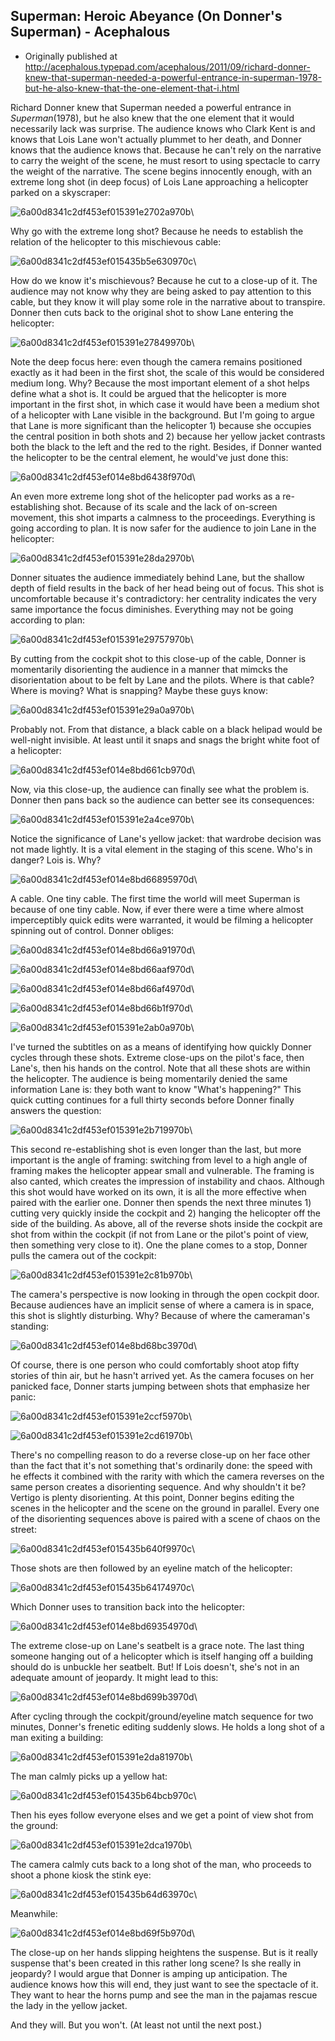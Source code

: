 ## Superman: Heroic Abeyance (On Donner's Superman) - Acephalous

 * Originally published at http://acephalous.typepad.com/acephalous/2011/09/richard-donner-knew-that-superman-needed-a-powerful-entrance-in-superman-1978-but-he-also-knew-that-the-one-element-that-i.html

Richard Donner knew that Superman needed a powerful entrance in *Superman*(1978), but he also knew that the one element that it would necessarily lack was surprise.  The audience knows who Clark Kent is and knows that Lois Lane won't actually plummet to her death, and Donner knows that the audience knows that.  Because he can't rely on the narrative to carry the weight of the scene, he must resort to using spectacle to carry the weight of the narrative.  The scene begins innocently enough, with an extreme long shot (in deep focus) of Lois Lane approaching a helicopter parked on a skyscraper:

![6a00d8341c2df453ef015391e2702a970b](images/film/superman/6a00d8341c2df453ef015391e2702a970b.jpg)\

Why go with the extreme long shot?  Because he needs to establish the relation of the helicopter to this mischievous cable:

![6a00d8341c2df453ef015435b5e630970c](images/film/superman/6a00d8341c2df453ef015435b5e630970c.jpg)\

How do we know it's mischievous?  Because he cut to a close-up of it.  The audience may not know why they are being asked to pay attention to this cable, but they know it will play some role in the narrative about to transpire.  Donner then cuts back to the original shot to show Lane entering the helicopter:

![6a00d8341c2df453ef015391e27849970b](images/film/superman/6a00d8341c2df453ef015391e27849970b.jpg)\

Note the deep focus here: even though the camera remains positioned exactly as it had been in the first shot, the scale of this would be considered medium long.  Why?  Because the most important element of a shot helps define what a shot is.  It could be argued that the helicopter is more important in the first shot, in which case it would have been a medium shot of a helicopter with Lane visible in the background.  But I'm going to argue that Lane is more significant than the helicopter 1) because she occupies the central position in both shots and 2) because her yellow jacket contrasts both the black to the left and the red to the right.  Besides, if Donner wanted the helicopter to be the central element, he would've just done this:

![6a00d8341c2df453ef014e8bd6438f970d](images/film/superman/6a00d8341c2df453ef014e8bd6438f970d.jpg)\

An even more extreme long shot of the helicopter pad works as a re-establishing shot.  Because of its scale and the lack of on-screen movement, this shot imparts a calmness to the proceedings.  Everything is going according to plan.  It is now safer for the audience to join Lane in the helicopter:

![6a00d8341c2df453ef015391e28da2970b](images/film/superman/6a00d8341c2df453ef015391e28da2970b.jpg)\

Donner situates the audience immediately behind Lane, but the shallow depth of field results in the back of her head being out of focus.  This shot is uncomfortable because it's contradictory: her centrality indicates the very same importance the focus diminishes.  Everything may not be going according to plan:

![6a00d8341c2df453ef015391e29757970b](images/film/superman/6a00d8341c2df453ef015391e29757970b.jpg)\

By cutting from the cockpit shot to this close-up of the cable, Donner is momentarily disorienting the audience in a manner that mimcks the disorientation about to be felt by Lane and the pilots.  Where is that cable?  Where is moving?  What is snapping?  Maybe these guys know:

![6a00d8341c2df453ef015391e29a0a970b](images/film/superman/6a00d8341c2df453ef015391e29a0a970b.jpg)\

Probably not.  From that distance, a black cable on a black helipad would be well-night invisible.  At least until it snaps and snags the bright white foot of a helicopter:

![6a00d8341c2df453ef014e8bd661cb970d](images/film/superman/6a00d8341c2df453ef014e8bd661cb970d.jpg)\

Now, via this close-up, the audience can finally see what the problem is.  Donner then pans back so the audience can better see its consequences:

![6a00d8341c2df453ef015391e2a4ce970b](images/film/superman/6a00d8341c2df453ef015391e2a4ce970b.jpg)\

Notice the significance of Lane's yellow jacket: that wardrobe decision was not made lightly.  It is a vital element in the staging of this scene.  Who's in danger?  Lois is.  Why?

![6a00d8341c2df453ef014e8bd66895970d](images/film/superman/6a00d8341c2df453ef014e8bd66895970d.jpg)\

A cable.  One tiny cable.  The first time the world will meet Superman is because of one tiny cable.  Now, if ever there were a time where almost imperceptibly quick edits were warranted, it would be filming a helicopter spinning out of control.  Donner obliges:

![6a00d8341c2df453ef014e8bd66a91970d](images/film/superman/6a00d8341c2df453ef014e8bd66a91970d.jpg)\

![6a00d8341c2df453ef014e8bd66aaf970d](images/film/superman/6a00d8341c2df453ef014e8bd66aaf970d.jpg)\

![6a00d8341c2df453ef014e8bd66af4970d](images/film/superman/6a00d8341c2df453ef014e8bd66af4970d.jpg)\

![6a00d8341c2df453ef014e8bd66b1f970d](images/film/superman/6a00d8341c2df453ef014e8bd66b1f970d.jpg)\

![6a00d8341c2df453ef015391e2ab0a970b](images/film/superman/6a00d8341c2df453ef015391e2ab0a970b.jpg)\

I've turned the subtitles on as a means of identifying how quickly Donner cycles through these shots.  Extreme close-ups on the pilot's face, then Lane's, then his hands on the control.  Note that all these shots are within the helicopter.  The audience is being momentarily denied the same information Lane is: they both want to know "What's happening?"  This quick cutting continues for a full thirty seconds before Donner finally answers the question:

![6a00d8341c2df453ef015391e2b719970b](images/film/superman/6a00d8341c2df453ef015391e2b719970b.jpg)\

This second re-establishing shot is even longer than the last, but more important is the angle of framing: switching from level to a high angle of framing makes the helicopter appear small and vulnerable.  The framing is also canted, which creates the impression of instability and chaos.  Although this shot would have worked on its own, it is all the more effective when paired with the earlier one.  Donner then spends the next three minutes 1) cutting very quickly inside the cockpit and 2) hanging the helicopter off the side of the building.  As above, all of the reverse shots inside the cockpit are shot from within the cockpit (if not from Lane or the pilot's point of view, then something very close to it).  One the plane comes to a stop, Donner pulls the camera out of the cockpit:

![6a00d8341c2df453ef015391e2c81b970b](images/film/superman/6a00d8341c2df453ef015391e2c81b970b.jpg)\

The camera's perspective is now looking in through the open cockpit door.  Because audiences have an implicit sense of where a camera is in space, this shot is slightly disturbing.  Why?  Because of where the cameraman's standing:

![6a00d8341c2df453ef014e8bd68bc3970d](images/film/superman/6a00d8341c2df453ef014e8bd68bc3970d.jpg)\

Of course, there is one person who could comfortably shoot atop fifty stories of thin air, but he hasn't arrived yet.  As the camera focuses on her panicked face, Donner starts jumping between shots that emphasize her panic:

![6a00d8341c2df453ef015391e2ccf5970b](images/film/superman/6a00d8341c2df453ef015391e2ccf5970b.jpg)\

![6a00d8341c2df453ef015391e2cd61970b](images/film/superman/6a00d8341c2df453ef015391e2cd61970b.jpg)\

There's no compelling reason to do a reverse close-up on her face other than the fact that it's not something that's ordinarily done: the speed with he effects it combined with the rarity with which the camera reverses on the same person creates a disorienting sequence.  And why shouldn't it be?  Vertigo is plenty disorienting.  At this point, Donner begins editing the scenes in the helicopter and the scene on the ground in parallel.  Every one of the disorienting sequences above is paired with a scene of chaos on the street:

![6a00d8341c2df453ef015435b640f9970c](images/film/superman/6a00d8341c2df453ef015435b640f9970c.jpg)\

Those shots are then followed by an eyeline match of the helicopter:

![6a00d8341c2df453ef015435b64174970c](images/film/superman/6a00d8341c2df453ef015435b64174970c.jpg)\

Which Donner uses to transition back into the helicopter:

![6a00d8341c2df453ef014e8bd69354970d](images/film/superman/6a00d8341c2df453ef014e8bd69354970d.jpg)\

The extreme close-up on Lane's seatbelt is a grace note.  The last thing someone hanging out of a helicopter which is itself hanging off a building should do is unbuckle her seatbelt.  But!  If Lois doesn't, she's not in an adequate amount of jeopardy.  It might lead to this:

![6a00d8341c2df453ef014e8bd699b3970d](images/film/superman/6a00d8341c2df453ef014e8bd699b3970d.jpg)\

After cycling through the cockpit/ground/eyeline match sequence for two minutes, Donner's frenetic editing suddenly slows.  He holds a long shot of a man exiting a building:

![6a00d8341c2df453ef015391e2da81970b](images/film/superman/6a00d8341c2df453ef015391e2da81970b.jpg)\

The man calmly picks up a yellow hat:

![6a00d8341c2df453ef015435b64bcb970c](images/film/superman/6a00d8341c2df453ef015435b64bcb970c.jpg)\

Then his eyes follow everyone elses and we get a point of view shot from the ground:

![6a00d8341c2df453ef015391e2dca1970b](images/film/superman/6a00d8341c2df453ef015391e2dca1970b.jpg)\

The camera calmly cuts back to a long shot of the man, who proceeds to shoot a phone kiosk the stink eye:

![6a00d8341c2df453ef015435b64d63970c](images/film/superman/6a00d8341c2df453ef015435b64d63970c.jpg)\

Meanwhile:

![6a00d8341c2df453ef014e8bd69f5b970d](images/film/superman/6a00d8341c2df453ef014e8bd69f5b970d.jpg)\

The close-up on her hands slipping heightens the suspense.  But is it really suspense that's been created in this rather long scene?  Is she really in jeopardy?  I would argue that Donner is amping up anticipation.  The audience knows how this will end, they just want to see the spectacle of it.  They want to hear the horns pump and see the man in the pajamas rescue the lady in the yellow jacket.

And they will.  But you won't.  (At least not until the next post.)
